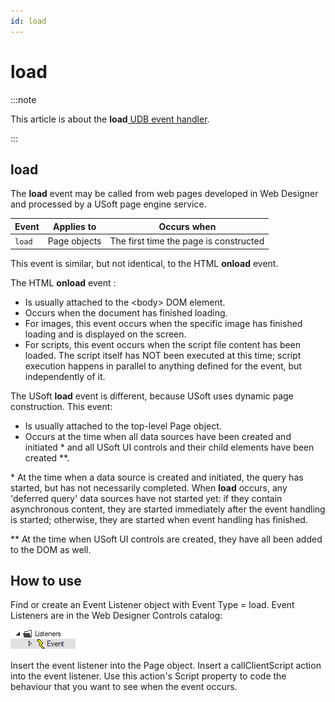 ```yaml
---
id: load
---
```


# load




:::note

This article is about the **load**[ UDB event handler](/Web_and_app_UIs/UDB_Events).

:::

## **load**

The **load** event may be called from web pages developed in Web Designer and processed by a USoft page engine service.

|**Event**|**Applies to**|**Occurs when**|
|--------|--------|--------|
|`load`  |Page objects|The first time the page is constructed|



This event is similar, but not identical, to the HTML **onload** event.

The HTML **onload** event :

- Is usually attached to the \<body> DOM element.
- Occurs when the document has finished loading.
- For images, this event occurs when the specific image has finished loading and is displayed on the screen.
- For scripts, this event occurs when the script file content has been loaded. The script itself has NOT been executed at this time; script execution happens in parallel to anything defined for the event, but independently of it.

The USoft **load** event is different, because USoft uses dynamic page construction. This event:

- Is usually attached to the top-level Page object.
- Occurs at the time when all data sources have been created and initiated * and all USoft UI controls and their child elements have been created **.

* At the time when a data source is created and initiated, the query has started, but has not necessarily completed. When **load** occurs, any 'deferred query' data sources have not started yet: if they contain asynchronous content, they are started immediately after the event handling is started; otherwise, they are started when event handling has finished.

** At the time when USoft UI controls are created, they have all been added to the DOM as well.

## How to use

Find or create an Event Listener object with Event Type = load. Event Listeners are in the Web Designer Controls catalog:

![](./assets/ff8672be-ff07-426e-ba7e-0ecf37444b63.png)

Insert the event listener into the Page object. Insert a callClientScript action into the event listener. Use this action's Script property to code the behaviour that you want to see when the event occurs.